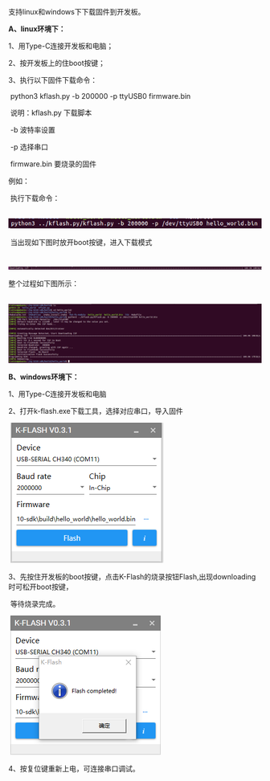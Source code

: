 支持linux和windows下下载固件到开发板。

**A、linux环境下：**

1、用Type-C连接开发板和电脑；

2、按开发板上的住boot按键；

3、执行以下固件下载命令：

​	python3 kflash.py -b 200000 -p ttyUSB0 firmware.bin 

​	说明：kflash.py 下载脚本

​				-b 波特率设置

​				-p 选择串口

​				firmware.bin 要烧录的固件

例如：

​	执行下载命令：

​	![](/images/linux-flash-2.png)

​	当出现如下图时放开boot按键，进入下载模式

​	![](/images/linux-flash-3.png)

整个过程如下图所示：

​	![](/images/linux-flash-1.png)

**B、windows环境下：**

1、用Type-C连接开发板和电脑

2、打开k-flash.exe下载工具，选择对应串口，导入固件

​	![](/images/windows-flash-1.png)

3、先按住开发板的boot按键，点击K-Flash的烧录按钮Flash,出现downloading时可松开boot按键，   

​      等待烧录完成。

​	![](/images/windows-flash-2.png)

4、按复位键重新上电，可连接串口调试。
